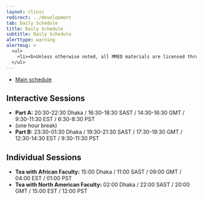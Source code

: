 ```yaml
---
layout: clinic
redirect: ../development
tab: Daily Schedule
title: Daily Schedule
subtitle: Daily Schedule
alerttype: warning
alertmsg: >
  <ul>
    <li><b>Unless otherwise noted, all MMED materials are licensed through a <a rel="license" href="http://creativecommons.org/licenses/by/4.0/">CC-BY International License</a>.</b> <a rel="license" href="../license.html">Click here for license details</a>.</li>
  </ul>
---
```


* [Main schedule](.)

## Interactive Sessions

* __Part A:__ 20:30-22:30 Dhaka / 16:30-18:30 SAST / 14:30-16:30 GMT / 9:30-11:30 EST / 6:30-8:30 PST
* (one hour break)
* __Part B:__ 23:30-01:30 Dhaka / 19:30-21:30 SAST / 17:30-19:30 GMT / 12:30-14:30 EST / 9:30-11:30 PST

## Individual Sessions
* __Tea with African Faculty:__ 15:00 Dhaka / 11:00 SAST / 09:00 GMT / 04:00 EST / 01:00 PST
* __Tea with North American Faculty:__ 02:00 Dhaka / 22:00 SAST / 20:00 GMT / 15:00 EST / 12:00 PST
